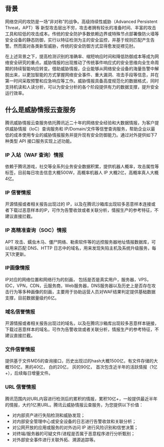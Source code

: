 ## 背景
网络空间的攻防是一场“非对称”的战争。高级持续性威胁（Advanced Persistent Threat，APT）等 新型攻击层出不穷，攻击者拥有较长的准备时间、丰富的攻击工具和较低的攻击成本。传统的安全防护多数依赖边界或特殊节点部署像防火墙等安全设备的静态防御，实行以特征检测为主的安全监控，并基于规则匹配产生告警。然而面对各类新型威胁，传统的安全防御方式显得愈发捉襟见肘。

在上述背景之下，提高检测识别的准确率、缩短响应时间和降低防御成本等成为网络安全研究的重点。威胁情报的出现推动了传统事件响应式的安全思维向全生命周期的持续智能响应转变。借助威胁情报，企业能够从网络安全设备的海量告警中解脱出来，以更加智能的方式掌握网络安全事件、重大漏洞、攻击手段等信息，并在第一时间采取预警和应急响应等工作。威胁情报具备高度规范化的数据格式，同时支持机读和人读分析，可以为安全分析的各个阶段提供有力的数据支撑，提升安全运行效率。
## 什么是威胁情报云查服务
腾讯威胁情报云查服务依托腾讯近二十年的网络安全经验和大数据情报，为客户提供威胁情报（IoC）查询服务和 IP/Domain/文件等信誉查询服务，帮助企业以最低的成本使用专业的威胁情报服务并提升现有安全防御能力。通过对外提供如下7种类型 API 接口服务实现上述功能。


### IP 入站（WAF 查询）情报
依赖于腾讯游戏，社交等全系列业务安全数据积累，提供机器人概率，攻击属性等标签，目前每日攻击信息大概500W，高概率机器人 IP 大概2亿，高概率真人大概4亿。

### IP 信誉情报
开源情报或者相关报告出现过的 IP，以及在腾讯沙箱库出现较多恶意样本连接或者下载过恶意样本的IP，可作为告警收敛或者关联分析，情报生产的参考特征，不建议直接拦截。


### IP 高精准查询（SOC）情报  
APT 攻击、蠕虫木马、僵尸网络、勒索软件等的远控服务器地址情报数据库，可以用来匹配 DNS、HTTP 日志中的域名，用来发现失陷主机及系统升级服务，每天1次更新。

### IP画像情报
IP对应的网络位置和网络行为的刻画， 包括是否是真实用户，服务器，VPS，IDC，VPN，CDN，云服务商，Web服务器，DNS服务器以及历史上是否存在攻击行为等多种画像的刻画，主要用于协助运营人员对WAF结果判定提供基础数据支撑，目前数据量级约6亿。

### 域名信誉情报
开源情报或者相关报告出现过的域名，以及在腾讯沙箱库出现较多恶意样本链接，下载过恶意样本的域名，可作为告警收敛或者关联分析，情报生产的参考特征，不建议直接拦截。

### 文件信誉情报 
提供基于文件MD5的查询接口，历史出现过的hash大概1500亿，有文件存储的大概150亿，黑的40亿， 白的20亿， 灰的90亿， 首次包含近半年的活跃情报（1亿+），后续每日增量文件。

### URL 信誉情报
腾讯范围内对URL内容进行检测后的累积的情报，累积10亿+，一般提供最近半年的情报，大约1亿黑URL。腾讯云威胁情报云查服务，为您提供以下价值：
- 对内部资产进行失陷检测和威胁发现；
- 对内部安全管理中心或安全设备的日志进行告警收敛和关联分析；
- 对公网开放的应用或服务的对外访问 IP 进行风险识别和信誉决策；
- 对终端/服务器的可疑文件/进程是否属于恶意程序进行分析甄别；
- 对外部安全事件进行关联外拓、溯源追踪等。


